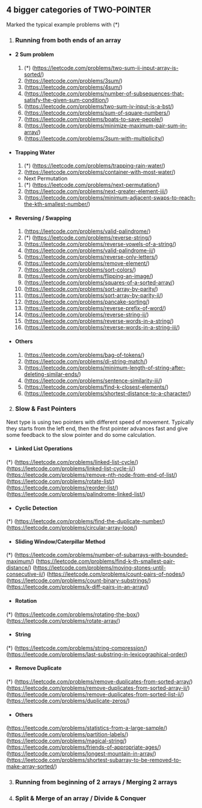 
## 4 bigger categories of TWO-POINTER
Marked the typical example problems with (*)
1. ### Running from both ends of an array
* #### 2 Sum problem
   1. (*) (https://leetcode.com/problems/two-sum-ii-input-array-is-sorted/)
   1. (https://leetcode.com/problems/3sum/)
   1. (https://leetcode.com/problems/4sum/)
   1. (https://leetcode.com/problems/number-of-subsequences-that-satisfy-the-given-sum-condition/)
   1. (https://leetcode.com/problems/two-sum-iv-input-is-a-bst/)
   1. (https://leetcode.com/problems/sum-of-square-numbers/)
   1. (https://leetcode.com/problems/boats-to-save-people/)
   1. (https://leetcode.com/problems/minimize-maximum-pair-sum-in-array/)
   1. (https://leetcode.com/problems/3sum-with-multiplicity/)

* #### Trapping Water
   1. (*) (https://leetcode.com/problems/trapping-rain-water/) 
   1. (https://leetcode.com/problems/container-with-most-water/)

   * Next Permutation
   1. (*) (https://leetcode.com/problems/next-permutation/)
   1. (https://leetcode.com/problems/next-greater-element-iii/)
   1. (https://leetcode.com/problems/minimum-adjacent-swaps-to-reach-the-kth-smallest-number/)

* #### Reversing / Swapping
   1. (https://leetcode.com/problems/valid-palindrome/)
   1. (*) (https://leetcode.com/problems/reverse-string/)
   1. (https://leetcode.com/problems/reverse-vowels-of-a-string/)
   1. (https://leetcode.com/problems/valid-palindrome-ii/)
   1. (https://leetcode.com/problems/reverse-only-letters/)
   1. (https://leetcode.com/problems/remove-element/)
   1. (https://leetcode.com/problems/sort-colors/)
   1. (https://leetcode.com/problems/flipping-an-image/)
   1. (https://leetcode.com/problems/squares-of-a-sorted-array/)
   1. (https://leetcode.com/problems/sort-array-by-parity/)
   1. (https://leetcode.com/problems/sort-array-by-parity-ii/)
   1. (https://leetcode.com/problems/pancake-sorting/)
   1. (https://leetcode.com/problems/reverse-prefix-of-word/)
   1. (https://leetcode.com/problems/reverse-string-ii/)
   1. (https://leetcode.com/problems/reverse-words-in-a-string/)
   1. (https://leetcode.com/problems/reverse-words-in-a-string-iii/)

* #### Others
   1. (https://leetcode.com/problems/bag-of-tokens/)
   1. (https://leetcode.com/problems/di-string-match/)
   1. (https://leetcode.com/problems/minimum-length-of-string-after-deleting-similar-ends/)
   1. (https://leetcode.com/problems/sentence-similarity-iii/)
   1. (https://leetcode.com/problems/find-k-closest-elements/)
   1. (https://leetcode.com/problems/shortest-distance-to-a-character/)

2. ### Slow & Fast Pointers
Next type is using two pointers with different speed of movement. Typically they starts from the left end, then the first pointer advances fast and give some feedback to the slow pointer and do some calculation.

* #### Linked List Operations
(*) (https://leetcode.com/problems/linked-list-cycle/)
(https://leetcode.com/problems/linked-list-cycle-ii/)
(https://leetcode.com/problems/remove-nth-node-from-end-of-list/)
(https://leetcode.com/problems/rotate-list/)
(https://leetcode.com/problems/reorder-list/)
(https://leetcode.com/problems/palindrome-linked-list/)

* #### Cyclic Detection
(*) (https://leetcode.com/problems/find-the-duplicate-number/)
(https://leetcode.com/problems/circular-array-loop/)

* #### Sliding Window/Caterpillar Method
(*) (https://leetcode.com/problems/number-of-subarrays-with-bounded-maximum/)
(https://leetcode.com/problems/find-k-th-smallest-pair-distance/)
(https://leetcode.com/problems/moving-stones-until-consecutive-ii/)
(https://leetcode.com/problems/count-pairs-of-nodes/)
(https://leetcode.com/problems/count-binary-substrings/)
(https://leetcode.com/problems/k-diff-pairs-in-an-array/)

* #### Rotation
(*) (https://leetcode.com/problems/rotating-the-box/)
(https://leetcode.com/problems/rotate-array/)

* #### String
(*) (https://leetcode.com/problems/string-compression/)
(https://leetcode.com/problems/last-substring-in-lexicographical-order/)

* #### Remove Duplicate
(*) (https://leetcode.com/problems/remove-duplicates-from-sorted-array/)
(https://leetcode.com/problems/remove-duplicates-from-sorted-array-ii/)
(https://leetcode.com/problems/remove-duplicates-from-sorted-list-ii/)
(https://leetcode.com/problems/duplicate-zeros/)

* #### Others
(https://leetcode.com/problems/statistics-from-a-large-sample/)
(https://leetcode.com/problems/partition-labels/)
(https://leetcode.com/problems/magical-string/)
(https://leetcode.com/problems/friends-of-appropriate-ages/)
(https://leetcode.com/problems/longest-mountain-in-array/)
(https://leetcode.com/problems/shortest-subarray-to-be-removed-to-make-array-sorted/)


3. ### Running from beginning of 2 arrays / Merging 2 arrays

4. ### Split & Merge of an array / Divide & Conquer
